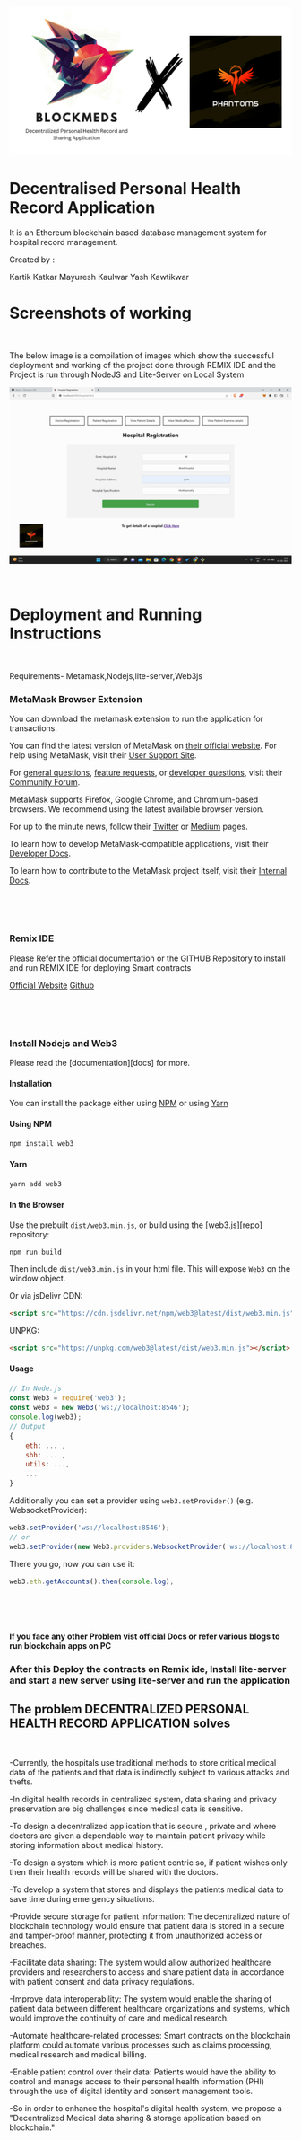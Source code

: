 <p align="center">
  <img src="./Hospital_Management_System_Dapp/images and videos/Cover.png" alt="Cover"/>
</p>

# Decentralised Personal Health Record Application

It is an Ethereum blockchain based database management system for hospital record management.

Created by :

Kartik Katkar
Mayuresh Kaulwar
Yash Kawtikwar

# Screenshots of working
&nbsp; 

The below image is a compilation of images which show the successful deployment and working of the project done through REMIX IDE and the Project is run through NodeJS and Lite-Server on Local System


<p align="center">
  <img src="./Hospital_Management_System_Dapp/images and videos/Project.gif" alt="Image"/>
</p>

&nbsp;

# Deployment and Running Instructions

&nbsp;

Requirements- Metamask,Nodejs,lite-server,Web3js

### MetaMask Browser Extension

You can download the metamask extension to run the application for transactions.

You can find the latest version of MetaMask on [their official website](https://metamask.io/). For help using MetaMask, visit their [User Support Site](https://metamask.zendesk.com/hc/en-us).

For [general questions](https://community.metamask.io/c/learn/26), [feature requests](https://community.metamask.io/c/feature-requests-ideas/13), or [developer questions](https://community.metamask.io/c/developer-questions/11), visit their [Community Forum](https://community.metamask.io/).

MetaMask supports Firefox, Google Chrome, and Chromium-based browsers. We recommend using the latest available browser version.

For up to the minute news, follow their [Twitter](https://twitter.com/metamask) or [Medium](https://medium.com/metamask) pages.

To learn how to develop MetaMask-compatible applications, visit their [Developer Docs](https://metamask.github.io/metamask-docs/).

To learn how to contribute to the MetaMask project itself, visit their [Internal Docs](https://github.com/MetaMask/metamask-extension/tree/develop/docs).

&nbsp;


&nbsp;

### Remix IDE


Please Refer the official documentation or the GITHUB Repository to install and run REMIX IDE for deploying Smart contracts

[Official Website](https://remix-ide.readthedocs.io/en/latest/run.html)
[Github](https://github.com/ethereum/remix-project)

&nbsp;

&nbsp;

### Install Nodejs and Web3

Please read the [documentation][docs] for more.

#### Installation

You can install the package either using [NPM](https://www.npmjs.com/package/web3) or using [Yarn](https://yarnpkg.com/package/web3)

#### Using NPM

```bash
npm install web3
```

#### Yarn

```bash
yarn add web3
```

#### In the Browser

Use the prebuilt `dist/web3.min.js`, or
build using the [web3.js][repo] repository:

```bash
npm run build
```

Then include `dist/web3.min.js` in your html file.
This will expose `Web3` on the window object.

Or via jsDelivr CDN:

```html
<script src="https://cdn.jsdelivr.net/npm/web3@latest/dist/web3.min.js"></script>
```

UNPKG:

```html
<script src="https://unpkg.com/web3@latest/dist/web3.min.js"></script>
```

#### Usage

```js
// In Node.js
const Web3 = require('web3');
const web3 = new Web3('ws://localhost:8546');
console.log(web3);
// Output
{
    eth: ... ,
    shh: ... ,
    utils: ...,
    ...
}
```

Additionally you can set a provider using `web3.setProvider()` (e.g. WebsocketProvider):

```js
web3.setProvider('ws://localhost:8546');
// or
web3.setProvider(new Web3.providers.WebsocketProvider('ws://localhost:8546'));
```

There you go, now you can use it:

```js
web3.eth.getAccounts().then(console.log);
```


&nbsp;

&nbsp;

#### If you face any other Problem vist official Docs or refer various blogs to run blockchain apps on PC

### After this Deploy the contracts on Remix ide, Install lite-server and start a new server using lite-server and run the application

## The problem DECENTRALIZED PERSONAL HEALTH RECORD APPLICATION solves

&nbsp;


-Currently, the hospitals use traditional methods to store critical medical data of the patients and that data is indirectly subject to various attacks and thefts.

-In digital health records in centralized system, data sharing and privacy preservation are big challenges since medical data is sensitive.

-To design a decentralized application that is secure , private and where doctors are given a dependable way to maintain patient privacy while storing information about medical history.

-To design a system which is more patient centric so, if patient wishes only then their health records will be shared with the doctors.

-To develop a system that stores and displays the patients medical data to save time during emergency situations.

-Provide secure storage for patient information: The decentralized nature of blockchain technology would ensure that patient data is stored in a secure and tamper-proof manner, protecting it from unauthorized access or breaches.

-Facilitate data sharing: The system would allow authorized healthcare providers and researchers to access and share patient data in accordance with patient consent and data privacy regulations.

-Improve data interoperability: The system would enable the sharing of patient data between different healthcare organizations and systems, which would improve the continuity of care and medical research.

-Automate healthcare-related processes: Smart contracts on the blockchain platform could automate various processes such as claims processing, medical research and medical billing.

-Enable patient control over their data: Patients would have the ability to control and manage access to their personal health information (PHI) through the use of digital identity and consent management tools.

-So in order to enhance the hospital's digital health system, we propose a "Decentralized Medical data sharing & storage application based on blockchain."
